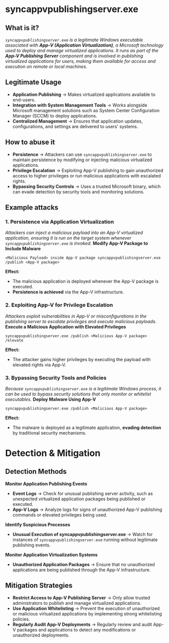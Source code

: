 # syncappvpublishingserver.exe
## What is it?
*```syncappvpublishingserver.exe``` is a legitimate Windows executable associated with **App-V (Application Virtualization)**, a Microsoft technology used to deploy and manage virtualized applications.*
*It runs as part of the **App-V Publishing Server** component and is involved in publishing virtualized applications for users, making them available for access and execution on remote or local machines.*

## Legitimate Usage
- **Application Publishing** → Makes virtualized applications available to end-users.
- **Integration with System Management Tools** → Works alongside Microsoft management solutions such as System Center Configuration Manager (SCCM) to deploy applications.
- **Centralized Management** → Ensures that application updates, configurations, and settings are delivered to users' systems.

## How to abuse it
- **Persistence** → Attackers can use ```syncappvpublishingserver.exe``` to maintain persistence by modifying or injecting malicious virtualized applications.
- **Privilege Escalation** → Exploiting App-V publishing to gain unauthorized access to higher privileges or run malicious applications with escalated rights.
- **Bypassing Security Controls** → Uses a trusted Microsoft binary, which can evade detection by security tools and monitoring solutions.

## Example attacks
### 1. Persistence via Application Virtualization
*Attackers can inject a malicious payload into an App-V virtualized application, ensuring it is run on the target system whenever ```syncappvpublishingserver.exe``` is invoked.*
**Modify App-V Package to Include Malware**

```
<Malicious Payload> inside App-V package syncappvpublishingserver.exe /publish <App-V package>
```

**Effect:**
- The malicious application is deployed whenever the App-V package is executed.
- **Persistence is achieved** via the App-V infrastructure.

### 2. Exploiting App-V for Privilege Escalation
*Attackers exploit vulnerabilities in App-V or misconfigurations in the publishing server to escalate privileges and execute malicious payloads.*
**Execute a Malicious Application with Elevated Privileges**

```
syncappvpublishingserver.exe /publish <Malicious App-V package> /elevate
```

**Effect:**
- The attacker gains higher privileges by executing the payload with elevated rights via App-V.

### 3. Bypassing Security Tools and Policies
*Because ```syncappvpublishingserver.exe``` is a legitimate Windows process, it can be used to bypass security solutions that only monitor or whitelist executables.*
**Deploy Malware Using App-V**

```
syncappvpublishingserver.exe /publish <Malicious App-V package>
```

**Effect:**
- The malware is deployed as a legitimate application, **evading detection** by traditional security mechanisms.

# Detection & Mitigation
## Detection Methods
**Monitor Application Publishing Events**
- **Event Logs** → Check for unusual publishing server activity, such as unexpected virtualized application packages being published or executed.
- **App-V Logs** → Analyze logs for signs of unauthorized App-V publishing commands or elevated privileges being used.

**Identify Suspicious Processes**
- **Unusual Execution of syncappvpublishingserver.exe** → Watch for instances of ```syncappvpublishingserver.exe``` running without legitimate publishing events.

**Monitor Application Virtualization Systems**
- **Unauthorized Application Packages** → Ensure that no unauthorized applications are being published through the App-V infrastructure.

## Mitigation Strategies
- **Restrict Access to App-V Publishing Server** → Only allow trusted administrators to publish and manage virtualized applications.
- **Use Application Whitelisting** → Prevent the execution of unauthorized or malicious virtualized applications by implementing strong whitelisting policies.
- **Regularly Audit App-V Deployments** → Regularly review and audit App-V packages and applications to detect any modifications or unauthorized deployments.
